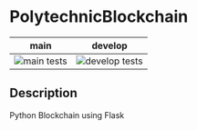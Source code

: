 # PolytechnicBlockchain

| main                                                                                                       | develop                                                                                                           |
|------------------------------------------------------------------------------------------------------------|-------------------------------------------------------------------------------------------------------------------|
| ![`main` tests](https://github.com/iTteruya/polychain/actions/workflows/pipeline.yml/badge.svg?branch=main)| ![`develop` tests](https://github.com/iTteruya/polychain/actions/workflows/pipeline.yml/badge.svg?branch=develop) |
## Description
Python Blockchain using Flask